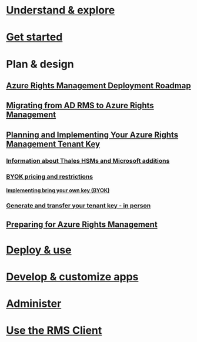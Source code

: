 # [Understand & explore](/rights-management/understand-explore/azure-rights-management.html)
# [Get started](/rights-management/get-started/requirements-for-azure-rights-management.html)
# Plan & design
## [Azure Rights Management Deployment Roadmap](azure-rights-management-deployment-roadmap.md)
## [Migrating from AD RMS to Azure Rights Management](migrating-from-ad-rms-to-azure-rights-management.md)
## [Planning and Implementing Your Azure Rights Management Tenant Key](planning-and-implementing-your-azure-rights-management-tenant-key.md)
### [Information about Thales HSMs and Microsoft additions](information-about-thales-hms-and-microsoft-additions.md)
### [BYOK pricing and restrictions](information-about-thales-hms-and-microsoft-additions.md)
#### [Implementing bring your own key (BYOK)](implementing-your-azure-rights-management-tenant-key.md)
### [Generate and transfer your tenant key - in person](generate-and-transfer-your-tenant-key-in-person.md)
## [Preparing for Azure Rights Management](preparing-for-azure-rights-management.md)
# [Deploy & use](/rights-management/deploy-use/activating-azure-rights-management.html)
# [Develop & customize apps](/rights-management/develop/developers-guide.html)
# [Administer](/rights-management/administer/administering-azure-rights-management-with-powershell.html)
# [Use the RMS Client](/rights-management/rms-client/rights-management-rms-client.md)
